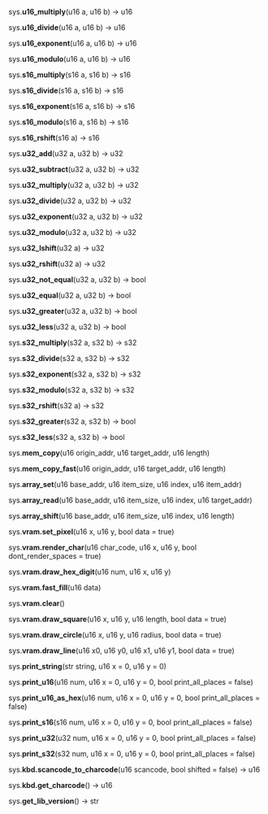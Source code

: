 sys.**u16_multiply**(u16 a, u16 b) -> u16

sys.**u16_divide**(u16 a, u16 b) -> u16

sys.**u16_exponent**(u16 a, u16 b) -> u16

sys.**u16_modulo**(u16 a, u16 b) -> u16

sys.**s16_multiply**(s16 a, s16 b) -> s16

sys.**s16_divide**(s16 a, s16 b) -> s16

sys.**s16_exponent**(s16 a, s16 b) -> s16

sys.**s16_modulo**(s16 a, s16 b) -> s16

sys.**s16_rshift**(s16 a) -> s16

sys.**u32_add**(u32 a, u32 b) -> u32

sys.**u32_subtract**(u32 a, u32 b) -> u32

sys.**u32_multiply**(u32 a, u32 b) -> u32

sys.**u32_divide**(u32 a, u32 b) -> u32

sys.**u32_exponent**(u32 a, u32 b) -> u32

sys.**u32_modulo**(u32 a, u32 b) -> u32

sys.**u32_lshift**(u32 a) -> u32

sys.**u32_rshift**(u32 a) -> u32

sys.**u32_not_equal**(u32 a, u32 b) -> bool

sys.**u32_equal**(u32 a, u32 b) -> bool

sys.**u32_greater**(u32 a, u32 b) -> bool

sys.**u32_less**(u32 a, u32 b) -> bool

sys.**s32_multiply**(s32 a, s32 b) -> s32

sys.**s32_divide**(s32 a, s32 b) -> s32

sys.**s32_exponent**(s32 a, s32 b) -> s32

sys.**s32_modulo**(s32 a, s32 b) -> s32

sys.**s32_rshift**(s32 a) -> s32

sys.**s32_greater**(s32 a, s32 b) -> bool

sys.**s32_less**(s32 a, s32 b) -> bool

sys.**mem_copy**(u16 origin_addr, u16 target_addr, u16 length)

sys.**mem_copy_fast**(u16 origin_addr, u16 target_addr, u16 length)

sys.**array_set**(u16 base_addr, u16 item_size, u16 index, u16 item_addr)

sys.**array_read**(u16 base_addr, u16 item_size, u16 index, u16 target_addr)

sys.**array_shift**(u16 base_addr, u16 item_size, u16 index, u16 length)

sys.**vram.set_pixel**(u16 x, u16 y, bool data = true)

sys.**vram.render_char**(u16 char_code, u16 x, u16 y, bool dont_render_spaces = true)

sys.**vram.draw_hex_digit**(u16 num, u16 x, u16 y)

sys.**vram.fast_fill**(u16 data)

sys.**vram.clear**()

sys.**vram.draw_square**(u16 x, u16 y, u16 length, bool data = true)

sys.**vram.draw_circle**(u16 x, u16 y, u16 radius, bool data = true)

sys.**vram.draw_line**(u16 x0, u16 y0, u16 x1, u16 y1, bool data = true)

sys.**print_string**(str string, u16 x = 0, u16 y = 0)

sys.**print_u16**(u16 num, u16 x = 0, u16 y = 0, bool print_all_places = false)

sys.**print_u16_as_hex**(u16 num, u16 x = 0, u16 y = 0, bool print_all_places = false)

sys.**print_s16**(s16 num, u16 x = 0, u16 y = 0, bool print_all_places = false)

sys.**print_u32**(u32 num, u16 x = 0, u16 y = 0, bool print_all_places = false)

sys.**print_s32**(s32 num, u16 x = 0, u16 y = 0, bool print_all_places = false)

sys.**kbd.scancode_to_charcode**(u16 scancode, bool shifted = false) -> u16

sys.**kbd.get_charcode**() -> u16

sys.**get_lib_version**() -> str
